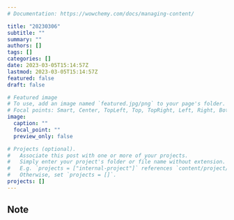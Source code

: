 ```yaml
---
# Documentation: https://wowchemy.com/docs/managing-content/

title: "20230306"
subtitle: ""
summary: ""
authors: []
tags: []
categories: []
date: 2023-03-05T15:14:57Z
lastmod: 2023-03-05T15:14:57Z
featured: false
draft: false

# Featured image
# To use, add an image named `featured.jpg/png` to your page's folder.
# Focal points: Smart, Center, TopLeft, Top, TopRight, Left, Right, BottomLeft, Bottom, BottomRight.
image:
  caption: ""
  focal_point: ""
  preview_only: false

# Projects (optional).
#   Associate this post with one or more of your projects.
#   Simply enter your project's folder or file name without extension.
#   E.g. `projects = ["internal-project"]` references `content/project/deep-learning/index.md`.
#   Otherwise, set `projects = []`.
projects: []
---
```


## Note

